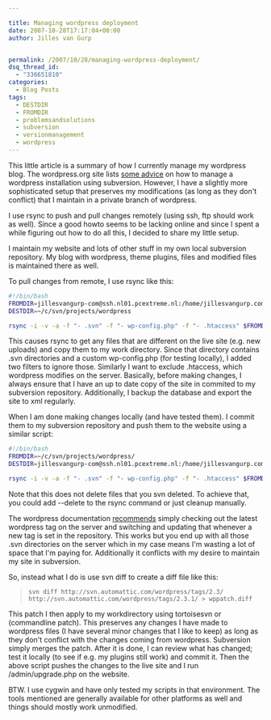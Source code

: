 ```yaml
---

title: Managing wordpress deployment
date: 2007-10-28T17:17:04+00:00
author: Jilles van Gurp


permalink: /2007/10/28/managing-wordpress-deployment/
dsq_thread_id:
  - "336651810"
categories:
  - Blog Posts
tags:
  - DESTDIR
  - FROMDIR
  - problemsandsolutions
  - subversion
  - versionmanagement
  - wordpress
---
```

This little article is a summary of how I currently manage my wordpress blog. The wordpress.org site lists [some advice](http://codex.wordpress.org/Installing/Updating_WordPress_with_Subversion) on how to manage a wordpress installation using subversion. However, I have a slightly more sophisticated setup that preserves my modifications (as long as they don't conflict) that I maintain in a private branch of wordpress.

I use rsync to push and pull changes remotely (using ssh, ftp should work as well). Since a good howto seems to be lacking online and since I spent a while figuring out how to do all this, I decided to share my little setup.

I maintain my website and lots of other stuff in my own local subversion repository. My blog with wordpress, theme plugins, files and modified files is maintained there as well.

To pull changes from remote, I use rsync like this:

```bash
#!/bin/bash
FROMDIR=jillesvangurp-com@ssh.nl01.pcextreme.nl:/home/jillesvangurp.com/blog/
DESTDIR=~/c/svn/projects/wordpress

rsync -i -v -a -f "- .svn" -f "- wp-config.php" -f "- .htaccess" $FROMDIR $DESTDIR
```

This causes rsync to get any files that are different on the live site (e.g. new uploads) and copy them to my work directory. Since that directory contains .svn directories and a custom wp-config.php (for testing locally), I added two filters to ignore those. Similarly I want to exclude .htaccess, which wordpress modifies on the server. Basically, before making changes, I always ensure that I have an up to date copy of the site in commited to my subversion repository. Additionally, I backup the database and export the site to xml regularly.

When I am done making changes locally (and have tested them). I commit them to my subversion repository and push them to the website using a similar script:

```bash
#!/bin/bash
FROMDIR=~/c/svn/projects/wordpress/
DESTDIR=jillesvangurp-com@ssh.nl01.pcextreme.nl:/home/jillesvangurp.com/blog

rsync -i -v -a -f "- .svn" -f "- wp-config.php" -f "- .htaccess" $FROMDIR $DESTDIR
```

Note that this does not delete files that you svn deleted. To achieve that, you could add --delete to the rsync command or just cleanup manually.

The wordpress documentation [recommends](http://codex.wordpress.org/Installing/Updating_WordPress_with_Subversion) simply checking out the latest wordpress tag on the server and switching and updating that whenever a new tag is set in the repository. This works but you end up with all those .svn directories on the server which in my case means I'm wasting a lot of space that I'm paying for. Additionally it conflicts with my desire to maintain my site in subversion.

So, instead what I do is use svn diff to create a diff file like this:

> `svn diff http://svn.automattic.com/wordpress/tags/2.3/ http://svn.automattic.com/wordpress/tags/2.3.1/ > wppatch.diff`

This patch I then apply to my workdirectory using tortoisesvn or (commandline patch). This preserves any changes I have made to wordpress files (I have several minor changes that I like to keep) as long as they don't conflict with the changes coming from wordpress. Subversion simply merges the patch. After it is done, I can review what has changed; test it locally (to see if e.g. my plugins still work) and commit it. Then the above script pushes the changes to the live site and I run /admin/upgrade.php on the website.

BTW. I use cygwin and have only tested my scripts in that environment. The tools mentioned are generally available for other platforms as well and things should mostly work unmodified.
